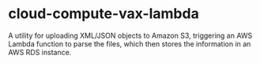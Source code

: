 # cloud-compute-vax-lambda
A utility for uploading XML/JSON objects to Amazon S3, triggering an AWS Lambda function to parse the files, which then stores the information in an AWS RDS instance.
